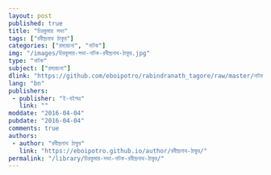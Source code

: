 ```yaml
---
layout: post
published: true
title: "চিরকুমার সভা"
tags: ["রবীন্দ্রনাথ ঠাকুর"]
categories: ["রম্যরচনা", "নাটক"]
img: "/images/চিরকুমার-সভা-নাটক-রবীন্দ্রনাথ-ঠাকুর.jpg"
type: "নাটক"
subject: ["রম্যরচনা"]
dlink: "https://github.com/eboipotro/rabindranath_tagore/raw/master/নাটক/চিরকুমার_সভা.epub"
lang: "bn"
publishers: 
 - publisher: "ই-বইপত্র"
   link: ""
moddate: "2016-04-04"
pubdate: "2016-04-04"
comments: true
authors: 
 - author: "রবীন্দ্রনাথ ঠাকুর"
   link: "https://eboipotro.github.io/author/রবীন্দ্রনাথ-ঠাকুর/"
permalink: "/library/চিরকুমার-সভা-নাটক-রবীন্দ্রনাথ-ঠাকুর/"
---
```

